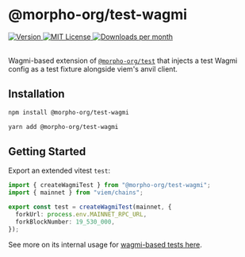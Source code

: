 # @morpho-org/test-wagmi

<a href="https://www.npmjs.com/package/@morpho-org/test-wagmi">
    <picture>
        <source media="(prefers-color-scheme: dark)" srcset="https://img.shields.io/npm/v/@morpho-org/test-wagmi?colorA=21262d&colorB=21262d&style=flat">
        <img src="https://img.shields.io/npm/v/@morpho-org/test-wagmi?colorA=f6f8fa&colorB=f6f8fa&style=flat" alt="Version">
    </picture>
</a>
<a href="https://github.com/morpho-org/test-wagmi/blob/main/LICENSE">
    <picture>
        <source media="(prefers-color-scheme: dark)" srcset="https://img.shields.io/npm/l/@morpho-org/test-wagmi?colorA=21262d&colorB=21262d&style=flat">
        <img src="https://img.shields.io/npm/l/@morpho-org/test-wagmi?colorA=f6f8fa&colorB=f6f8fa&style=flat" alt="MIT License">
    </picture>
</a>
<a href="https://www.npmjs.com/package/@morpho-org/test-wagmi">
    <picture>
        <source media="(prefers-color-scheme: dark)" srcset="https://img.shields.io/npm/dm/@morpho-org/test-wagmi?colorA=21262d&colorB=21262d&style=flat">
        <img src="https://img.shields.io/npm/dm/@morpho-org/test-wagmi?colorA=f6f8fa&colorB=f6f8fa&style=flat" alt="Downloads per month">
    </picture>
</a>
<br />
<br />

Wagmi-based extension of [`@morpho-org/test`](../test/) that injects a test Wagmi config as a test fixture alongside viem's anvil client.

## Installation

```bash
npm install @morpho-org/test-wagmi
```

```bash
yarn add @morpho-org/test-wagmi
```

## Getting Started

Export an extended vitest `test`:

```typescript
import { createWagmiTest } from "@morpho-org/test-wagmi";
import { mainnet } from "viem/chains";

export const test = createWagmiTest(mainnet, {
  forkUrl: process.env.MAINNET_RPC_URL,
  forkBlockNumber: 19_530_000,
});
```

See more on its internal usage for [wagmi-based tests here](../blue-sdk-wagmi/test/e2e/).
